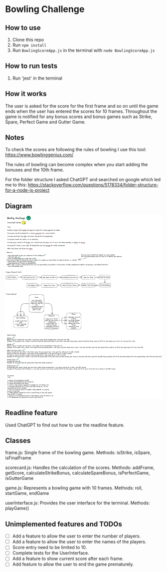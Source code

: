 # Bowling Challenge

## How to use

1. Clone this repo
2. Run `npm install`
3. Run `BowlingScoreApp.js` in the terminal with `node BowlingScoreApp.js`

## How to run tests

1. Run 'jest' in the terminal

## How it works

The user is asked for the score for the first frame and so on until the game ends when the user has entered the scores for 10 frames. Throughout the game is notified for any bonus scores and bonus games such as Strike, Spare, Perfect Game and Gutter Game.

## Notes

To check the scores are following the rules of bowling I use this tool: https://www.bowlinggenius.com/

The rules of bowling can become complex when you start adding the bonuses and the 10th frame.

For the folder structure I asked ChatGPT and searched on google which led me to this: https://stackoverflow.com/questions/5178334/folder-structure-for-a-node-js-project

## Diagram

![Diagram](./diagram.png)

## Readline feature

Used ChatGPT to find out how to use the readline feature.

## Classes
frame.js: Single frame of the bowling game.
Methods: isStrike, isSpare, isFinalFrame

scorecard.js: Handles the calculation of the scores.
Methods: addFrame, getScore, calculateStrikeBonus, calculateSpareBonus, isPerfectGame, isGutterGame

game.js: Represents a bowling game with 10 frames.
Methods: roll, startGame, endGame

userInterface.js: Provides the user interface for the terminal.
Methods: playGame()

## Unimplemented features and TODOs

- [ ] Add a feature to allow the user to enter the number of players.
- [ ] Add a feature to allow the user to enter the names of the players.
- [ ] Score entry need to be limited to 10.
- [ ] Complete tests for the UserInterface.
- [ ] Add a feature to show current score after each frame.
- [ ] Add feature to allow the user to end the game prematurely.